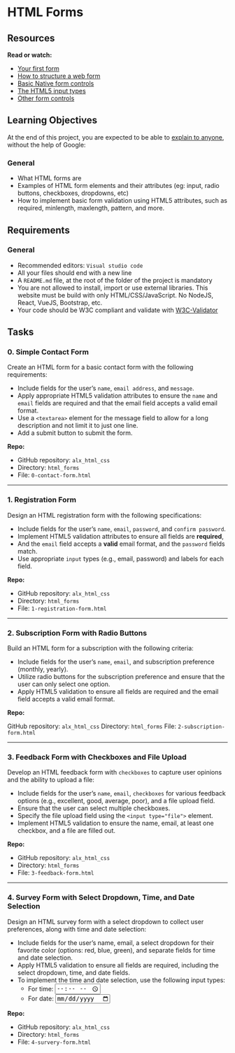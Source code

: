 # HTML Forms

## Resources

**Read or watch:**

- [Your first form](https://developer.mozilla.org/en-US/docs/Learn/Forms/Your_first_form)
- [How to structure a web form](https://developer.mozilla.org/en-US/docs/Learn/Forms/How_to_structure_a_web_form)
- [Basic Native form controls](https://developer.mozilla.org/en-US/docs/Learn/Forms/Basic_native_form_controls)
- [The HTML5 input types](https://developer.mozilla.org/en-US/docs/Learn/Forms/HTML5_input_types)
- [Other form controls](https://developer.mozilla.org/en-US/docs/Learn/Forms/Other_form_controls)

## Learning Objectives

At the end of this project, you are expected to be able to [explain to anyone](https://fs.blog/feynman-learning-technique/), without the help of Google:

### General

- What HTML forms are
- Examples of HTML form elements and their attributes (eg: input, radio buttons, checkboxes, dropdowns, etc)
- How to implement basic form validation using HTML5 attributes, such as required, minlength, maxlength, pattern, and more.

## Requirements

### General

- Recommended editors: `Visual studio code`
- All your files should end with a new line
- A `README.md` file, at the root of the folder of the project is mandatory
- You are not allowed to install, import or use external libraries. This website must be build with only HTML/CSS/JavaScript. No NodeJS, React, VueJS, Bootstrap, etc.
- Your code should be W3C compliant and validate with [W3C-Validator](https://github.com/alx-tools/W3C-Validator)

## Tasks

### 0. Simple Contact Form

Create an HTML form for a basic contact form with the following requirements:

- Include fields for the user’s `name`, `email address`, and `message`.
- Apply appropriate HTML5 validation attributes to ensure the `name` and `email` fields are required and that the email field accepts a valid email format.
- Use a `<textarea>` element for the message field to allow for a long description and not limit it to just one line.
- Add a submit button to submit the form.

**Repo:**

- GitHub repository: `alx_html_css`
- Directory: `html_forms`
- File: `0-contact-form.html`

_____________________________________________________________________________________________________________________________________________________________

### 1. Registration Form

Design an HTML registration form with the following specifications:

- Include fields for the user’s `name`, `email`, `password`, and `confirm password`.
- Implement HTML5 validation attributes to ensure all fields are **required**,
- And the `email` field accepts a **valid** email format, and the `password` fields match.
- Use appropriate `input` types (e.g., email, password) and labels for each field.

**Repo:**

- GitHub repository: `alx_html_css`
- Directory: `html_forms`
- File: `1-registration-form.html`

____________________________________________________________________________________________________________________________________________________________

### 2. Subscription Form with Radio Buttons

Build an HTML form for a subscription with the following criteria:

- Include fields for the user’s `name`, `email`, and subscription preference (monthly, yearly).
- Utilize radio buttons for the subscription preference and ensure that the user can only select one option.
- Apply HTML5 validation to ensure all fields are required and the email field accepts a valid email format.

**Repo:**

GitHub repository: `alx_html_css`
Directory: `html_forms`
File: `2-subscription-form.html`

___________________________________________________________________________________________________________________________________________________________

### 3. Feedback Form with Checkboxes and File Upload

Develop an HTML feedback form with `checkboxes` to capture user opinions and the ability to upload a file:

- Include fields for the user’s `name`, `email`, `checkboxes` for various feedback options (e.g., excellent, good, average, poor), and a file upload field.
- Ensure that the user can select multiple checkboxes.
- Specify the file upload field using the `<input type="file">` element.
- Implement HTML5 validation to ensure the name, email, at least one checkbox, and a file are filled out.

**Repo:**

- GitHub repository: `alx_html_css`
- Directory: `html_forms`
- File: `3-feedback-form.html`

_____________________________________________________________________________________________________________________________________________________________

### 4. Survey Form with Select Dropdown, Time, and Date Selection

Design an HTML survey form with a select dropdown to collect user preferences, along with time and date selection:

- Include fields for the user’s name, email, a select dropdown for their favorite color (options: red, blue, green), and separate fields for time and date selection.
- Apply HTML5 validation to ensure all fields are required, including the select dropdown, time, and date fields.
- To implement the time and date selection, use the following input types:
  - For time: <input type="time">
  - For date: <input type="date">

**Repo:**

- GitHub repository: `alx_html_css`
- Directory: `html_forms`
- File: `4-survery-form.html`
